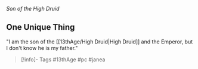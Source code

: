 *Son of the High Druid*

## One Unique Thing
"I am the son of the [[13thAge/High Druid|High Druid]] and the Emperor, but I don't know he is my father."


> [!info]- Tags
> #13thAge #pc #janea 
> 
